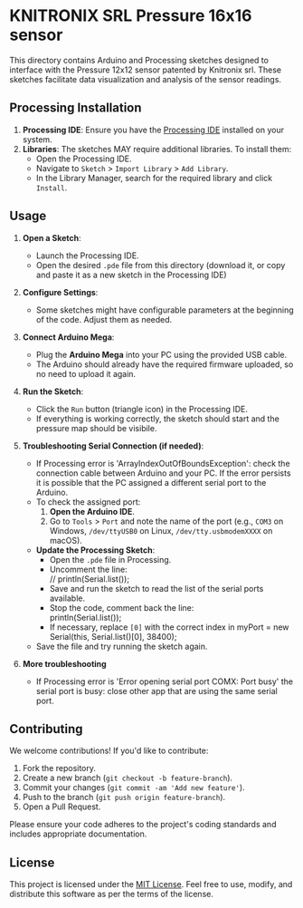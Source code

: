 # KNITRONIX SRL Pressure 16x16 sensor 

This directory contains Arduino and Processing sketches designed to interface with the Pressure 12x12 sensor patented by Knitronix srl.
These sketches facilitate data visualization and analysis of the sensor readings.

## Processing Installation

1. **Processing IDE**: Ensure you have the [Processing IDE](https://processing.org/download/) installed on your system.
2. **Libraries**: The sketches MAY require additional libraries. To install them:
   - Open the Processing IDE.
   - Navigate to `Sketch` > `Import Library` > `Add Library`.
   - In the Library Manager, search for the required library and click `Install`.

## Usage

1. **Open a Sketch**:
   - Launch the Processing IDE.
   - Open the desired `.pde` file from this directory (download it, or copy and paste it as a new sketch in the Processing IDE)

2. **Configure Settings**:
   - Some sketches might have configurable parameters at the beginning of the code. Adjust them as needed.

3. **Connect Arduino Mega**:
   - Plug the **Arduino Mega** into your PC using the provided USB cable.
   - The Arduino should already have the required firmware uploaded, so no need to upload it again.

4. **Run the Sketch**:
   - Click the `Run` button (triangle icon) in the Processing IDE.
   - If everything is working correctly, the sketch should start and the pressure map should be visibile.

5. **Troubleshooting Serial Connection (if needed)**:
   - If Processing error is 'ArrayIndexOutOfBoundsException': check the connection cable between Arduino and your PC. If the error persists it is possible that the PC assigned a different serial port to the Arduino.
   - To check the assigned port:
     1. **Open the Arduino IDE**.
     2. Go to `Tools` > `Port` and note the name of the port (e.g., `COM3` on Windows, `/dev/ttyUSB0` on Linux, `/dev/tty.usbmodemXXXX` on macOS).
   - **Update the Processing Sketch**:
     - Open the `.pde` file in Processing.
     - Uncomment the line:      
         // println(Serial.list());
     - Save and run the sketch to read the list of the serial ports available.
     - Stop the code, comment back  the line:   
         println(Serial.list());
     - If necessary, replace `[0]` with the correct index in 
         myPort = new Serial(this, Serial.list()[0], 38400);
   - Save the file and try running the sketch again.

6. **More troubleshooting**
   - If Processing error is 'Error opening serial port COMX: Port busy' the serial port is busy: close other app that are using the same serial port.


## Contributing

We welcome contributions! If you'd like to contribute:

1. Fork the repository.
2. Create a new branch (`git checkout -b feature-branch`).
3. Commit your changes (`git commit -am 'Add new feature'`).
4. Push to the branch (`git push origin feature-branch`).
5. Open a Pull Request.

Please ensure your code adheres to the project's coding standards and includes appropriate documentation.

## License

This project is licensed under the [MIT License](../LICENSE). Feel free to use, modify, and distribute this software as per the terms of the license.
